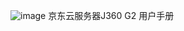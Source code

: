 ![image](https://user-images.githubusercontent.com/117898035/202651285-4e61d751-13f3-43e4-8cf9-dae7e8b597dc.png)
京东云服务器J360 G2  用户手册


